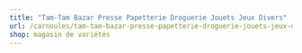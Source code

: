 ```yaml
---
title: "Tam-Tam Bazar Presse Papetterie Droguerie Jouets Jeux Divers"
url: /carnoules/tam-tam-bazar-presse-papetterie-droguerie-jouets-jeux-divers/
shop: magasin de variétés
---
```

